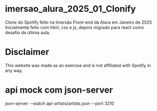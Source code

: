 # imersao_alura_2025_01_Clonify
Clone do Spotify feito na Imersão Front-end da Alura em Janeiro de 2025
Inicialmente feito com html, css e js, depois migrado para react como desafio da última aula.

# Disclaimer
This website was made as an exercise and is not affiliated with Spotify in any way.

# api mock com json-server
json-server --watch api-artists/artists.json --port 3210